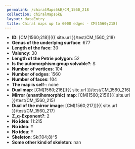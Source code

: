 ```yaml
--- 
 permalink: /chiralMaps6kE/CM_1560_218 
 collection: chiralMaps6kE
 layout: dataEntry
 title: Chiral maps up to 6000 edges - CM[1560;218]
---
```


- **ID**: [CM[1560;218]]({{ site.url }}/test/CM_1560_218)
- **Genus of the underlying surface**: 677
- **Length of the face**: 30
- **Valency**: 30
- **Length of the Petrie polygon**: 52
- **Is the automorphism group solvable?**: S
- **Number of vertices**: 104
- **Number of edges**: 1560
- **Number of faces**: 104
- **The map is self-**: none
- **Dual map**: [CM[1560;216]]({{ site.url }}/test/CM_1560_216)
- **Mirror (enantihomorphic) map**: [CM[1560;215]]({{ site.url }}/test/CM_1560_215)
- **Dual of the mirror image**: [CM[1560;217]]({{ site.url }}/test/CM_1560_217)
- **Z_q-Exponent?**: 2
- **No idea**:  11:215
- **No idea**: Y
- **No idea**: Y
- **Skeleton**: Sk(104;8)^5
- **Some other kind of skeleton**: nan
